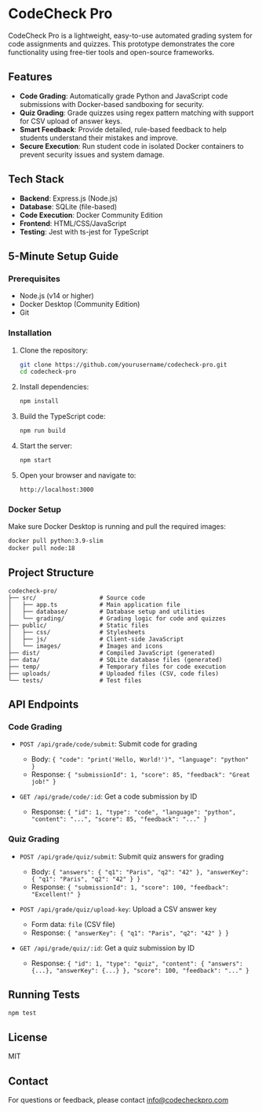 # CodeCheck Pro

CodeCheck Pro is a lightweight, easy-to-use automated grading system for code assignments and quizzes. This prototype demonstrates the core functionality using free-tier tools and open-source frameworks.

## Features

- **Code Grading**: Automatically grade Python and JavaScript code submissions with Docker-based sandboxing for security.
- **Quiz Grading**: Grade quizzes using regex pattern matching with support for CSV upload of answer keys.
- **Smart Feedback**: Provide detailed, rule-based feedback to help students understand their mistakes and improve.
- **Secure Execution**: Run student code in isolated Docker containers to prevent security issues and system damage.

## Tech Stack

- **Backend**: Express.js (Node.js)
- **Database**: SQLite (file-based)
- **Code Execution**: Docker Community Edition
- **Frontend**: HTML/CSS/JavaScript
- **Testing**: Jest with ts-jest for TypeScript

## 5-Minute Setup Guide

### Prerequisites

- Node.js (v14 or higher)
- Docker Desktop (Community Edition)
- Git

### Installation

1. Clone the repository:

   ```bash
   git clone https://github.com/yourusername/codecheck-pro.git
   cd codecheck-pro
   ```

2. Install dependencies:

   ```bash
   npm install
   ```

3. Build the TypeScript code:

   ```bash
   npm run build
   ```

4. Start the server:

   ```bash
   npm start
   ```

5. Open your browser and navigate to:
   ```
   http://localhost:3000
   ```

### Docker Setup

Make sure Docker Desktop is running and pull the required images:

```bash
docker pull python:3.9-slim
docker pull node:18
```

## Project Structure

```
codecheck-pro/
├── src/                  # Source code
│   ├── app.ts            # Main application file
│   ├── database/         # Database setup and utilities
│   └── grading/          # Grading logic for code and quizzes
├── public/               # Static files
│   ├── css/              # Stylesheets
│   ├── js/               # Client-side JavaScript
│   └── images/           # Images and icons
├── dist/                 # Compiled JavaScript (generated)
├── data/                 # SQLite database files (generated)
├── temp/                 # Temporary files for code execution
├── uploads/              # Uploaded files (CSV, code files)
└── tests/                # Test files
```

## API Endpoints

### Code Grading

- `POST /api/grade/code/submit`: Submit code for grading

  - Body: `{ "code": "print('Hello, World!')", "language": "python" }`
  - Response: `{ "submissionId": 1, "score": 85, "feedback": "Great job!" }`

- `GET /api/grade/code/:id`: Get a code submission by ID
  - Response: `{ "id": 1, "type": "code", "language": "python", "content": "...", "score": 85, "feedback": "..." }`

### Quiz Grading

- `POST /api/grade/quiz/submit`: Submit quiz answers for grading

  - Body: `{ "answers": { "q1": "Paris", "q2": "42" }, "answerKey": { "q1": "Paris", "q2": "42" } }`
  - Response: `{ "submissionId": 1, "score": 100, "feedback": "Excellent!" }`

- `POST /api/grade/quiz/upload-key`: Upload a CSV answer key

  - Form data: `file` (CSV file)
  - Response: `{ "answerKey": { "q1": "Paris", "q2": "42" } }`

- `GET /api/grade/quiz/:id`: Get a quiz submission by ID
  - Response: `{ "id": 1, "type": "quiz", "content": { "answers": {...}, "answerKey": {...} }, "score": 100, "feedback": "..." }`

## Running Tests

```bash
npm test
```

## License

MIT

## Contact

For questions or feedback, please contact info@codecheckpro.com
